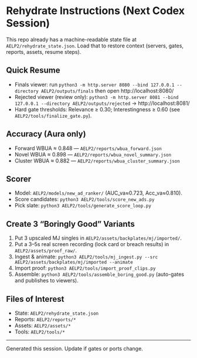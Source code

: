 # Rehydrate Instructions (Next Codex Session)

This repo already has a machine-readable state file at `AELP2/rehydrate_state.json`. Load that to restore context (servers, gates, reports, assets, resume steps).

## Quick Resume
- Finals viewer: run `python3 -m http.server 8080 --bind 127.0.0.1 --directory AELP2/outputs/finals` then open http://localhost:8080/
- Rejected viewer (review only): `python3 -m http.server 8081 --bind 127.0.0.1 --directory AELP2/outputs/rejected` → http://localhost:8081/
- Hard gate thresholds: Relevance ≥ 0.30; Interestingness ≥ 0.60 (see `AELP2/tools/finalize_gate.py`).

## Accuracy (Aura only)
- Forward WBUA ≈ 0.848 — `AELP2/reports/wbua_forward.json`
- Novel WBUA ≈ 0.898 — `AELP2/reports/wbua_novel_summary.json`
- Cluster WBUA ≈ 0.882 — `AELP2/reports/wbua_cluster_summary.json`

## Scorer
- Model: `AELP2/models/new_ad_ranker/` (AUC_va≈0.723, Acc_va≈0.810).
- Score candidates: `python3 AELP2/tools/score_new_ads.py`
- Pick slate: `python3 AELP2/tools/generate_score_loop.py`

## Create 3 “Boringly Good” Variants
1) Put 3 upscaled MJ singles in `AELP2/assets/backplates/mj/imported/`.
2) Put a 3–5s real screen recording (lock card or breach results) in `AELP2/assets/proof_raw/`.
3) Ingest & animate: `python3 AELP2/tools/mj_ingest.py --src AELP2/assets/backplates/mj/imported --animate`
4) Import proof: `python3 AELP2/tools/import_proof_clips.py`
5) Assemble: `python3 AELP2/tools/assemble_boring_good.py` (auto-gates and publishes to viewers).

## Files of Interest
- State: `AELP2/rehydrate_state.json`
- Reports: `AELP2/reports/*`
- Assets: `AELP2/assets/*`
- Tools: `AELP2/tools/*`

---
Generated this session. Update if gates or ports change.
